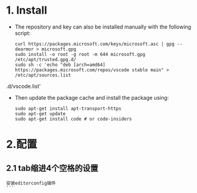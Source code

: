 
# 1. Install 
 - The repository and key can also be installed manually with the following script:
	```
    curl https://packages.microsoft.com/keys/microsoft.asc | gpg --dearmor > microsoft.gpg
    sudo install -o root -g root -m 644 microsoft.gpg /etc/apt/trusted.gpg.d/
    sudo sh -c 'echo "deb [arch=amd64] https://packages.microsoft.com/repos/vscode stable main" > /etc/apt/sources.list
    ```
.d/vscode.list'

 - Then update the package cache and install the package using:
	```
    sudo apt-get install apt-transport-https
    sudo apt-get update
    sudo apt-get install code # or code-insiders
    ```
# 2.配置
## 2.1 tab缩进4个空格的设置

    安装editorconfig插件
    ```

<!--stackedit_data:
eyJoaXN0b3J5IjpbMzcwMDM5MzQwLDI2NzA1ODAwMyw2MTIzND
M1MzEsLTU5ODg3NTAzMiw3MzA5OTgxMTZdfQ==
-->